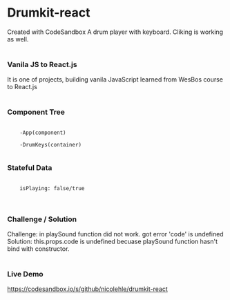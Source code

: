 # Drumkit-react
Created with CodeSandbox
A drum player with keyboard. Cliking is working as well.
<br><br>

### Vanila JS to React.js
It is one of projects, building vanila JavaScript learned from WesBos course to React.js
<br><br>


### Component Tree

```

    -App(component)
          
    -DrumKeys(container)
               
```


### Stateful Data
```
    
    isPlaying: false/true

```
<br>

### Challenge / Solution
Challenge: in playSound function did not work. got error 'code' is undefined<br>
Solution: this.props.code is undefined becuase playSound function hasn't bind with constructor.
<br><br>

### Live Demo
https://codesandbox.io/s/github/nicolehle/drumkit-react
